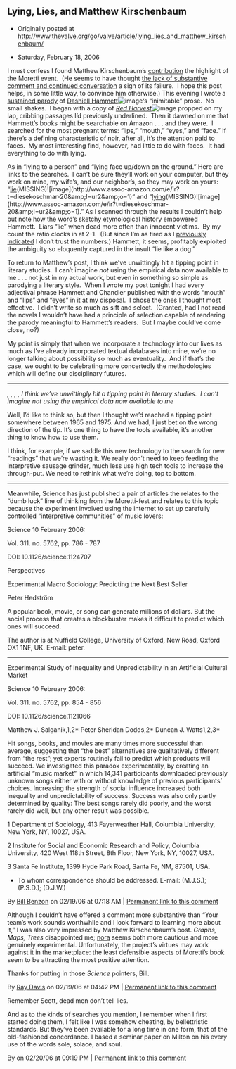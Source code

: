 ## Lying, Lies, and Matthew Kirschenbaum

 * Originally posted at http://www.thevalve.org/go/valve/article/lying_lies_and_matthew_kirschenbaum/

* Saturday, February 18, 2006 

I must confess I found Matthew Kirschenbaum’s [contribution](http://www.thevalve.org/go/valve/article/poetry_patterns_and_provocation_the_nora_project/) the highlight of the Moretti event.  (He seems to have thought [the lack of substantive comment and continued conversation](http://www.otal.umd.edu/~mgk/blog/archives/000883.html) a sign of its failure.  I hope this post helps, in some little way, to convince him otherwise.)  This evening I wrote a [sustained parody](http://acephalous.typepad.com/acephalous/2006/02/the_kids_papers.html) of [Dashiell Hammett](http://www.amazon.com/exec/obidos/redirect?link_code=ur2&amp;tag=diesekoschmar-20&amp;camp=1789&amp;creative=9325&amp;path=http%!A(MISSING)%!F(MISSING)%!F(MISSING)www.amazon.com%!F(MISSING)gp%!F(MISSING)product%!F(MISSING)1883011671)![image](http://www.assoc-amazon.com/e/ir?t=diesekoschmar-20&amp;l=ur2&amp;o=1)‘s “inimitable” prose.  No small shakes.  I began with a copy of [_Red Harvest_](http://www.amazon.com/exec/obidos/redirect?link_code=ur2&amp;tag=diesekoschmar-20&amp;camp=1789&amp;creative=9325&amp;path=http%!A(MISSING)%!F(MISSING)%!F(MISSING)www.amazon.com%!F(MISSING)gp%!F(MISSING)product%!F(MISSING)0679722610)![image](http://www.assoc-amazon.com/e/ir?t=diesekoschmar-20&amp;l=ur2&amp;o=1) propped on my lap, cribbing passages I’d previously underlined.  Then it dawned on me that Hammett’s books might be searchable on Amazon . . . and they were.  I searched for the most pregnant terms: “lips,” “mouth,” “eyes,” and “face.”  If there’s a defining characteristic of noir, after all, it’s the attention paid to faces.  My most interesting find, however, had little to do with faces.  It had everything to do with lying.

As in “lying to a person” and “lying face up/down on the ground.”  Here are links to the searches.  I can’t be sure they’ll work on your computer, but they work on mine, my wife’s, and our neighbor’s, so they may work on yours: “[lie](http://www.amazon.com/exec/obidos/redirect?link_code=ur2&amp;tag=diesekoschmar-20&amp;camp=1789&amp;creative=9325&amp;path=http%!A(MISSING)%!F(MISSING)%!F(MISSING)www.amazon.com%!F(MISSING)gp%!F(MISSING)reader%!F(MISSING)1883011671%!F(MISSING)ref%!D(MISSING)sib_dp_srch_pop%!F(MISSING)v%!D(MISSING)search-inside%!k(MISSING)eywords%!D(MISSING)lie%!g(MISSING)o.x%!D(MISSING)0%!g(MISSING)o.y%!D(MISSING)0%!g(MISSING)o%!D(MISSING)Go%!)(MISSING)![image](http://www.assoc-amazon.com/e/ir?t=diesekoschmar-20&amp;l=ur2&amp;o=1)“ and “[lying](http://www.amazon.com/exec/obidos/redirect?link_code=ur2&amp;tag=diesekoschmar-20&amp;camp=1789&amp;creative=9325&amp;path=http%!A(MISSING)%!F(MISSING)%!F(MISSING)www.amazon.com%!F(MISSING)gp%!F(MISSING)reader%!F(MISSING)1883011671%!F(MISSING)ref%!D(MISSING)sib_dp_srch_pop%!F(MISSING)v%!D(MISSING)search-inside%!k(MISSING)eywords%!D(MISSING)lying%!g(MISSING)o.x%!D(MISSING)0%!g(MISSING)o.y%!D(MISSING)0%!g(MISSING)o%!D(MISSING)Go%!)(MISSING)![image](http://www.assoc-amazon.com/e/ir?t=diesekoschmar-20&amp;l=ur2&amp;o=1).”  As I scanned through the results I couldn’t help but note how the word’s sketchy etymological history empowered Hammett.  Liars “lie” when dead more often than innocent victims.  By my count the ratio clocks in at 2-1.  (But since I’m as tired as I [previously indicated](http://acephalous.typepad.com/acephalous/2006/02/the_kids_papers.html) I don’t trust the numbers.)  Hammett, it seems, profitably exploited the ambiguity so eloquently captured in the insult “lie like a dog.”  

To return to Matthew’s post, I think we’ve unwittingly hit a tipping point in literary studies.  I can’t imagine _not_ using the empirical data now available to me . . . not just in my actual work, but even in something so simple as parodying a literary style.  When I wrote my post tonight I had every adjectival phrase Hammett and Chandler published with the words “mouth” and “lips” and “eyes” in it at my disposal.  I chose the ones I thought most effective.  I didn’t write so much as sift and select.  (Granted, had I not read the novels I wouldn’t have had a principle of selection capable of rendering the parody meaningful to Hammett’s readers.  But I maybe could’ve come close, no?)  

My point is simply that when we incorporate a technology into our lives as much as I’ve already incorporated textual databases into mine, we’re no longer talking about possibility so much as eventuality.  And if that’s the case, we ought to be celebrating more concertedly the methodologies which will define our disciplinary futures.

---

 _, , , , I think we’ve unwittingly hit a tipping point in literary studies.  I can’t imagine not using the empirical data now available to me_ 

Well, I’d like to think so, but then I thought we’d reached a tipping point somewhere between 1965 and 1975. And we had, I just bet on the wrong direction of the tip. It’s one thing to have the tools available, it’s another thing to know how to use them.

I think, for example, if we saddle this new technology to the search for new “readings” that we’re wasting it. We really don’t need to keep feeding the interpretive sausage grinder, much less use high tech tools to increase the through-put. We need to rethink what we’re doing, top to bottom. 

* * * * * *

Meanwhile, Science has just published a pair of articles the relates to the “dumb luck” line of thinking from the Moretti-fest and relates to this topic because the experiment involved using the internet to set up carefully controlled “interpretive communities” of music lovers:

Science 10 February 2006:

Vol. 311. no. 5762, pp. 786 - 787

DOI: 10.1126/science.1124707

Perspectives

Experimental Macro Sociology: Predicting the Next Best Seller

Peter Hedström

A popular book, movie, or song can generate millions of dollars. But the social process that creates a blockbuster makes it difficult to predict which ones will succeed.

The author is at Nuffield College, University of Oxford, New Road, Oxford OX1 1NF, UK. E-mail: peter. 

* * * * *

Experimental Study of Inequality and Unpredictability in an Artificial Cultural Market

Science 10 February 2006:

Vol. 311. no. 5762, pp. 854 - 856

DOI: 10.1126/science.1121066

Matthew J. Salganik,1,2* Peter Sheridan Dodds,2* Duncan J. Watts1,2,3*

Hit songs, books, and movies are many times more successful than average, suggesting that “the best” alternatives are qualitatively different from “the rest”; yet experts routinely fail to predict which products will succeed. We investigated this paradox experimentally, by creating an artificial “music market” in which 14,341 participants downloaded previously unknown songs either with or without knowledge of previous participants’ choices. Increasing the strength of social influence increased both inequality and unpredictability of success. Success was also only partly determined by quality: The best songs rarely did poorly, and the worst rarely did well, but any other result was possible.

1 Department of Sociology, 413 Fayerweather Hall, Columbia University, New York, NY, 10027, USA.

2 Institute for Social and Economic Research and Policy, Columbia University, 420 West 118th Street, 8th Floor, New York, NY, 10027, USA.

3 Santa Fe Institute, 1399 Hyde Park Road, Santa Fe, NM, 87501, USA.

* To whom correspondence should be addressed. E-mail:  (M.J.S.);  (P.S.D.);  (D.J.W.)

By [Bill Benzon](http://new-savanna.blogspot.com/) on 02/19/06 at 07:18 AM | [Permanent link to this comment](http://www.thevalve.org/go/valve/article/lying_lies_and_matthew_kirschenbaum/#7641)
[]()

Although I couldn’t have offered a comment more substantive than “Your team’s work sounds worthwhile and I look forward to learning more about it,” I was also very impressed by Matthew Kirschenbaum’s post. _Graphs, Maps, Trees_ disappointed me; [nora](http://www.noraproject.org/) seems both more cautious and more genuinely experimental. Unfortunately, the project’s virtues may work against it in the marketplace: the least defensible aspects of Moretti’s book seem to be attracting the most positive attention.

Thanks for putting in those _Science_ pointers, Bill.

By [Ray Davis](http://www.pseudopodium.org/) on 02/19/06 at 04:42 PM | [Permanent link to this comment](http://www.thevalve.org/go/valve/article/lying_lies_and_matthew_kirschenbaum/#7658)
[]()

Remember Scott, dead men don’t tell lies. 

And as to the kinds of searches you mention, I remember when I first started doing them, I felt like I was somehow cheating, by bellettristic standards. But they’ve been available for a long time in one form, that of the old-fashioned concordance. I based a seminar paper on Milton on his every use of the words sole, solace, and soul.

By  on 02/20/06 at 09:19 PM | [Permanent link to this comment](http://www.thevalve.org/go/valve/article/lying_lies_and_matthew_kirschenbaum/#7675)

